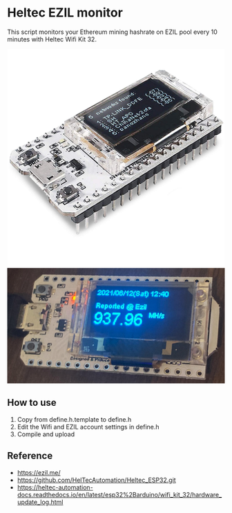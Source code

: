 # Heltec EZIL monitor

This script monitors your Ethereum mining hashrate on EZIL pool every 10 minutes with Heltec Wifi Kit 32.

![Heltec Wifi Kit 32](images/71J31TBUJIL._SL1500_.jpg)
![Heltec Wifi Kit 32](images/ezil_monitor.png)

## How to use

1. Copy from define.h.template to define.h
2. Edit the Wifi and EZIL account settings in define.h
3. Compile and upload 

## Reference

- https://ezil.me/
- https://github.com/HelTecAutomation/Heltec_ESP32.git
- https://heltec-automation-docs.readthedocs.io/en/latest/esp32%2Barduino/wifi_kit_32/hardware_update_log.html
